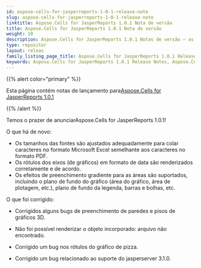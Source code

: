 ```yaml
---
id: aspose-cells-for-jasperreports-1-0-1-release-note
slug: aspose-cells-for-jasperreports-1-0-1-release-note
linktitle: Aspose.Cells for JasperReports 1.0.1 Nota de versão
title: Aspose.Cells for JasperReports 1.0.1 Nota de versão
weight: 10
description: Aspose.Cells for JasperReports 1.0.1 Notas de versão – as últimas melhorias, novos recursos e correções
type: repositor
layout: releas
family_listing_page_title: Aspose.Cells for JasperReports 1.0.1 Release Note
keywords: Aspose.Cells for JasperReports 1.0.1 Release Notes, Aspose.Cells for JasperReports 1.0.1 updates and fixe
---
```

{{% alert color="primary" %}}

 Esta página contém notas de lançamento para[Aspose.Cells for JasperReports 1.0.1](https://releases.aspose.com/cells/jasperreports/new-releases/aspose.cells-for-jasperreports-1.0.1/)

{{% /alert %}}

Temos o prazer de anunciarAspose.Cells for JasperReports 1.0.1!

O que há de novo:

- Os tamanhos das fontes são ajustados adequadamente para colar caracteres no formato Microsoft Excel semelhante aos caracteres no formato PDF.
-  Os rótulos dos eixos (de gráficos) em formato de data são renderizados corretamente e de acordo.
- Os efeitos de preenchimento gradiente para as áreas são suportados, incluindo o plano de fundo do gráfico (área do gráfico, área de plotagem, etc.), plano de fundo da legenda, barras e bolhas, etc.

O que foi corrigido:

- Corrigidos alguns bugs de preenchimento de paredes e pisos de gráficos 3D.
- Não foi possível renderizar o objeto incorporado: arquivo não encontrado.

- Corrigido um bug nos rótulos do gráfico de pizza.

- Corrigido um bug relacionado ao suporte do jasperserver 3.1.0.
